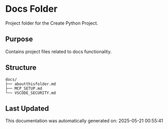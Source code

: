 <!-- filepath: /home/michaelnewham/bin/python_projects/create_python_project/docs/aboutthisfolder.md -->
# Docs Folder

Project folder for the Create Python Project.

## Purpose

Contains project files related to docs functionality.

## Structure

```
docs/
├── aboutthisfolder.md
├── MCP_SETUP.md
└── VSCODE_SECURITY.md
```

## Last Updated

This documentation was automatically generated on: 2025-05-21 00:55:41
